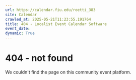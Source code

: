 ```yaml
---
url: https://calendar.fiu.edu/roetti_383
site: Calendar
crawled_at: 2025-05-21T11:23:55.191764
title: 404 - Localist Event Calendar Software
event_date: 
dynamic: True
---
```


# 404 - not found
We couldn't find the page on this community event platform.
